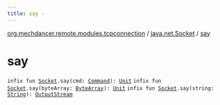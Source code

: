 ```yaml
---
title: say - 
---
```


[org.mechdancer.remote.modules.tcpconnection](../index.html) / [java.net.Socket](index.html) / [say](./say.html)

# say

`infix fun `[`Socket`](http://docs.oracle.com/javase/6/docs/api/java/net/Socket.html)`.say(cmd: `[`Command`](../../org.mechdancer.remote.resources/-command/index.html)`): `[`Unit`](https://kotlinlang.org/api/latest/jvm/stdlib/kotlin/-unit/index.html)
`infix fun `[`Socket`](http://docs.oracle.com/javase/6/docs/api/java/net/Socket.html)`.say(byteArray: `[`ByteArray`](https://kotlinlang.org/api/latest/jvm/stdlib/kotlin/-byte-array/index.html)`): `[`Unit`](https://kotlinlang.org/api/latest/jvm/stdlib/kotlin/-unit/index.html)
`infix fun `[`Socket`](http://docs.oracle.com/javase/6/docs/api/java/net/Socket.html)`.say(string: `[`String`](https://kotlinlang.org/api/latest/jvm/stdlib/kotlin/-string/index.html)`): `[`OutputStream`](http://docs.oracle.com/javase/6/docs/api/java/io/OutputStream.html)